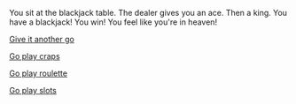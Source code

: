 You sit at the blackjack table. 
The dealer gives you an ace. 
Then a king. 
You have a blackjack! 
You win! You feel like you're in heaven!

[Give it another go](second/blackjack2.md)

[Go play craps](../craps/second/craps2.md)

[Go play roulette](../roulette/second/roulette2.md)

[Go play slots](../slots/second/slots2.md)
